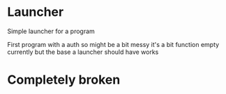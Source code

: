 # Launcher
 Simple launcher for a program

First program with a auth so might be a bit messy
it's a bit function empty currently but the base a launcher should have works

# Completely broken
